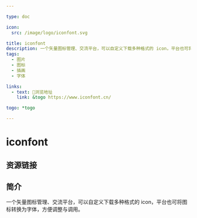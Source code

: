 ```yaml
---

type: doc

icon:
  src: /image/logo/iconfont.svg

title: iconfont
description: 一个矢量图标管理、交流平台，可以自定义下载多种格式的 icon，平台也可将图标转换为字体，方便调整与调用。
tags:
  - 图片
  - 图标
  - 插画
  - 字体

links:
  - text: 🧰浏览地址
    link: &togo https://www.iconfont.cn/

togo: *togo

---
```


<ShowLogo />

# iconfont

<ShowTags />

<ShowBreadcrumb />

## 资源链接

<ShowLinks />

## 简介

一个矢量图标管理、交流平台，可以自定义下载多种格式的 icon，平台也可将图标转换为字体，方便调整与调用。

